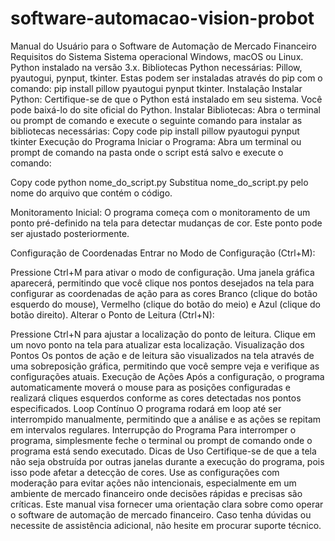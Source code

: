 # software-automacao-vision-probot
Manual do Usuário para o Software de Automação de Mercado Financeiro
Requisitos do Sistema
Sistema operacional Windows, macOS ou Linux.
Python instalado na versão 3.x.
Bibliotecas Python necessárias: Pillow, pyautogui, pynput, tkinter. Estas podem ser instaladas através do pip com o comando: pip install pillow pyautogui pynput tkinter.
Instalação
Instalar Python: Certifique-se de que o Python está instalado em seu sistema. Você pode baixá-lo do site oficial do Python.
Instalar Bibliotecas: Abra o terminal ou prompt de comando e execute o seguinte comando para instalar as bibliotecas necessárias:
Copy code
pip install pillow pyautogui pynput tkinter
Execução do Programa
Iniciar o Programa: Abra um terminal ou prompt de comando na pasta onde o script está salvo e execute o comando:

Copy code
python nome_do_script.py
Substitua nome_do_script.py pelo nome do arquivo que contém o código.

Monitoramento Inicial: O programa começa com o monitoramento de um ponto pré-definido na tela para detectar mudanças de cor. Este ponto pode ser ajustado posteriormente.

Configuração de Coordenadas
Entrar no Modo de Configuração (Ctrl+M):

Pressione Ctrl+M para ativar o modo de configuração.
Uma janela gráfica aparecerá, permitindo que você clique nos pontos desejados na tela para configurar as coordenadas de ação para as cores Branco (clique do botão esquerdo do mouse), Vermelho (clique do botão do meio) e Azul (clique do botão direito).
Alterar o Ponto de Leitura (Ctrl+N):

Pressione Ctrl+N para ajustar a localização do ponto de leitura.
Clique em um novo ponto na tela para atualizar esta localização.
Visualização dos Pontos
Os pontos de ação e de leitura são visualizados na tela através de uma sobreposição gráfica, permitindo que você sempre veja e verifique as configurações atuais.
Execução de Ações
Após a configuração, o programa automaticamente moverá o mouse para as posições configuradas e realizará cliques esquerdos conforme as cores detectadas nos pontos especificados.
Loop Contínuo
O programa rodará em loop até ser interrompido manualmente, permitindo que a análise e as ações se repitam em intervalos regulares.
Interrupção do Programa
Para interromper o programa, simplesmente feche o terminal ou prompt de comando onde o programa está sendo executado.
Dicas de Uso
Certifique-se de que a tela não seja obstruída por outras janelas durante a execução do programa, pois isso pode afetar a detecção de cores.
Use as configurações com moderação para evitar ações não intencionais, especialmente em um ambiente de mercado financeiro onde decisões rápidas e precisas são críticas.
Este manual visa fornecer uma orientação clara sobre como operar o software de automação de mercado financeiro. Caso tenha dúvidas ou necessite de assistência adicional, não hesite em procurar suporte técnico.

